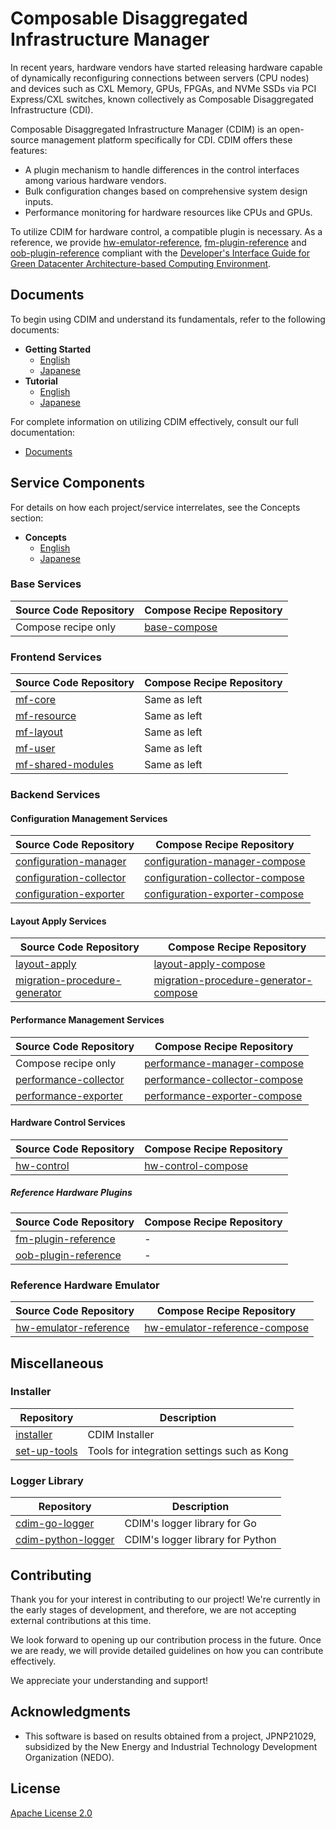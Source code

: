 # Composable Disaggregated Infrastructure Manager

In recent years, hardware vendors have started releasing hardware capable of dynamically reconfiguring connections between servers (CPU nodes) and devices such as CXL Memory, GPUs, FPGAs, and NVMe SSDs via PCI Express/CXL switches, known collectively as Composable Disaggregated Infrastructure (CDI).

Composable Disaggregated Infrastructure Manager (CDIM) is an open-source management platform specifically for CDI. CDIM offers these features:

* A plugin mechanism to handle differences in the control interfaces among various hardware vendors.
* Bulk configuration changes based on comprehensive system design inputs.
* Performance monitoring for hardware resources like CPUs and GPUs.

To utilize CDIM for hardware control, a compatible plugin is necessary. As a reference, we provide [hw-emulator-reference][], [fm-plugin-reference][] and [oob-plugin-reference][] compliant with the [Developer's Interface Guide for Green Datacenter Architecture-based Computing Environment][DIG].

## Documents

To begin using CDIM and understand its fundamentals, refer to the following documents:

* **Getting Started**
  * [English][Getting Started]
  * [Japanese][Getting Started ja]
* **Tutorial**
  * [English][Tutorial]
  * [Japanese][Tutorial ja]

For complete information on utilizing CDIM effectively, consult our full documentation:

* [Documents][]

## Service Components

For details on how each project/service interrelates, see the Concepts section:

* **Concepts**
  * [English][Concepts]
  * [Japanese][Concepts ja]

### Base Services

| Source Code Repository | Compose Recipe Repository |
|-----------------------|--------------------------|
| Compose recipe only   | [base-compose][]         |

### Frontend Services

| Source Code Repository | Compose Recipe Repository |
|------------------------|--------------------------|
| [mf-core][]            | Same as left             |
| [mf-resource][]        | Same as left             |
| [mf-layout][]          | Same as left             |
| [mf-user][]            | Same as left             |
| [mf-shared-modules][]  | Same as left             |

### Backend Services

#### Configuration Management Services

| Source Code Repository    | Compose Recipe Repository            |
|---------------------------|-------------------------------------|
| [configuration-manager][] | [configuration-manager-compose][]    |
| [configuration-collector][] | [configuration-collector-compose][] |
| [configuration-exporter][] | [configuration-exporter-compose][]   |

#### Layout Apply Services

| Source Code Repository         | Compose Recipe Repository                   |
|--------------------------------|--------------------------------------------|
| [layout-apply][]               | [layout-apply-compose][]                    |
| [migration-procedure-generator][] | [migration-procedure-generator-compose][]  |

#### Performance Management Services

| Source Code Repository       | Compose Recipe Repository                 |
|------------------------------|------------------------------------------|
| Compose recipe only          | [performance-manager-compose][]           |
| [performance-collector][]    | [performance-collector-compose][]         |
| [performance-exporter][]     | [performance-exporter-compose][]          |

#### Hardware Control Services

| Source Code Repository | Compose Recipe Repository |
|------------------------|---------------------------|
| [hw-control][]         | [hw-control-compose][]    |

##### Reference Hardware Plugins

| Source Code Repository    | Compose Recipe Repository |
|---------------------------|---------------------------|
| [fm-plugin-reference][]   | -                         |
| [oob-plugin-reference][]  | -                         |

### Reference Hardware Emulator

| Source Code Repository       | Compose Recipe Repository             |
|------------------------------|---------------------------------------|
| [hw-emulator-reference][]    | [hw-emulator-reference-compose][]     |

## Miscellaneous

### Installer

| Repository    | Description                                         |
|---------------|-----------------------------------------------------|
| [installer][] | CDIM Installer                                      |
| [set-up-tools][] | Tools for integration settings such as Kong       |

### Logger Library

| Repository          | Description                               |
|---------------------|-------------------------------------------|
| [cdim-go-logger][]  | CDIM's logger library for Go              |
| [cdim-python-logger][] | CDIM's logger library for Python        |

## Contributing

Thank you for your interest in contributing to our project! We're currently in the early stages of development, and therefore, we are not accepting external contributions at this time.

We look forward to opening up our contribution process in the future. Once we are ready, we will provide detailed guidelines on how you can contribute effectively.

We appreciate your understanding and support!

## Acknowledgments

* This software is based on results obtained from a project, JPNP21029, subsidized by the New Energy and Industrial Technology Development Organization (NEDO).

## License

[Apache License 2.0][]

<!-- Link informations  -->

[DIG]: https://unit.aist.go.jp/pprc/gdc/english/information/DIG/index.html

[Getting Started]: https://github.com/project-cdim/docs/blob/main/getting-started/en/README.md
[Getting Started ja]: https://github.com/project-cdim/docs/blob/main/getting-started/ja/README.md
[Tutorial]: https://github.com/project-cdim/docs/blob/main/tutorial/en/README.md
[Tutorial ja]: https://github.com/project-cdim/docs/blob/main/tutorial/ja/README.md
[Documents]: https://github.com/project-cdim/docs

[Concepts]: https://github.com/project-cdim/docs/blob/main/concepts/en/README.md#architecture
[Concepts ja]: https://github.com/project-cdim/docs/blob/main/concepts/ja/README.md#アーキテクチャ

[base-compose]: https://github.com/project-cdim/base-compose

[mf-core]: https://github.com/project-cdim/mf-core
[mf-resource]: https://github.com/project-cdim/mf-resource
[mf-layout]: https://github.com/project-cdim/mf-layout
[mf-user]: https://github.com/project-cdim/mf-user
[mf-shared-modules]: https://github.com/project-cdim/mf-shared-modules

[configuration-manager]: https://github.com/project-cdim/configuration-manager
[configuration-collector]: https://github.com/project-cdim/configuration-collector
[configuration-exporter]: https://github.com/project-cdim/configuration-exporter
[configuration-manager-compose]: https://github.com/project-cdim/configuration-manager-compose
[configuration-collector-compose]: https://github.com/project-cdim/configuration-collector-compose
[configuration-exporter-compose]: https://github.com/project-cdim/configuration-exporter-compose

[layout-apply]: https://github.com/project-cdim/layout-apply
[migration-procedure-generator]: https://github.com/project-cdim/migration-procedure-generator
[layout-apply-compose]: https://github.com/project-cdim/layout-apply-compose
[migration-procedure-generator-compose]: https://github.com/project-cdim/migration-procedure-generator-compose

[performance-collector]: https://github.com/project-cdim/performance-collector
[performance-exporter]: https://github.com/project-cdim/performance-exporter
[performance-manager-compose]: https://github.com/project-cdim/performance-manager-compose
[performance-collector-compose]: https://github.com/project-cdim/performance-collector-compose
[performance-exporter-compose]: https://github.com/project-cdim/performance-exporter-compose

[hw-control]: https://github.com/project-cdim/hw-control
[hw-control-compose]: https://github.com/project-cdim/hw-control-compose

[fm-plugin-reference]: https://github.com/project-cdim/fm-plugin-reference
[oob-plugin-reference]: https://github.com/project-cdim/oob-plugin-reference

[hw-emulator-reference]: https://github.com/project-cdim/hw-emulator-reference
[hw-emulator-reference-compose]: https://github.com/project-cdim/hw-emulator-reference-compose

[Installer]: https://github.com/project-cdim/installer
[set-up-tools]: https://github.com/project-cdim/set-up-tools

[cdim-go-logger]: https://github.com/project-cdim/cdim-go-logger
[cdim-python-logger]: https://github.com/project-cdim/cdim-python-logger

[Apache License 2.0]: http://www.apache.org/licenses/LICENSE-2.0
